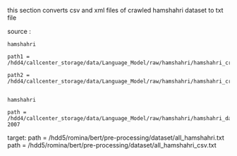 <div dir='ltr' align='left'>

this section converts csv and xml files of crawled hamshahri dataset to txt file

source : 

	hamshahri

	path1 = /hdd4/callcenter_storage/data/Language_Model/raw/hamshahri/hamshahri_crawl1.csv

	path2 = /hdd4/callcenter_storage/data/Language_Model/raw/hamshahri/hamshahri_crawl2.csv

	
	hamshahri

	path = /hdd4/callcenter_storage/data/Language_Model/raw/hamshahri/hamshahri_dataset/1996-2007

target:
	path = /hdd5/romina/bert/pre-processing/dataset/all_hamshahri.txt
	path = /hdd5/romina/bert/pre-processing/dataset/all_hamshahri_csv.txt
	